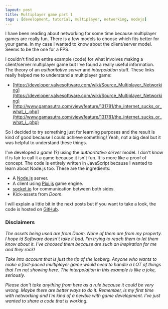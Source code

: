 ```yaml
---
layout: post
title: Multiplayer game part 1
tags : [development, tutorial, multiplayer, networking, nodejs]
---
```


I have been reading about networking for some time because multiplayer games are really fun. There is a few models to choose which fits better for your game. In my case I wanted to know about the client/server model. Seems to be the one for a FPS.

I couldn't find an entire example (code) for what involves making a client/server multiplayer game but I've found a really useful information. The theory of an *authoritative server* and *interpolation* stuff. These links really helped me to understand a multiplayer game:

- [https://developer.valvesoftware.com/wiki/Source_Multiplayer_Networking](https://developer.valvesoftware.com/wiki/Source_Multiplayer_Networking)
- [http://www.gamasutra.com/view/feature/131781/the_internet_sucks_or_what_i_.php](http://www.gamasutra.com/view/feature/131781/the_internet_sucks_or_what_i_.php)

So I decided to try something just for learning purposes and the result is kind of good because I could achieve something! Yeah, not a big deal but it was helpful to understand these things.

I've developed a *game* (?) using the *authoritative server* model. I don't know if is fair to call it a game because it isn't fun. It is more like a proof of concept. The code is entirely written in JavaScript because I wanted to learn about Node.js too. These are the ingredients:

- A [Node.js](https://nodejs.org/) server.
- A client using [Pixi.js](http://www.pixijs.com/) game engine.
- [socket.io](http://socket.io/) for communication between both sides.
- Kick-assets from *Doom*.

I will explain a little bit in the next posts but if you want to take a look, the code is hosted on [GitHub](https://github.com/matiasbeckerle/doom-lgs).

### Disclaimers

*The assets being used are from Doom. None of them are from my property. I hope id Software doesn't take it bad. I'm trying to reach them to let them know about it. I've choosed them because are such an inspiration for me and they rock!*

*Take into account that is just the tip of the iceberg. Anyone who wants to make a fast-paced multiplayer game would need to handle a LOT of things that I'm not showing here. The interpolation in this example is like a joke, seriously.*

*Please don't take anything from here as a rule because it could be very wrong. Maybe there are better ways to do it. Remember, is my first time with networking and I'm kind of a newbie with game development. I've just wanted to share a code that is working.*